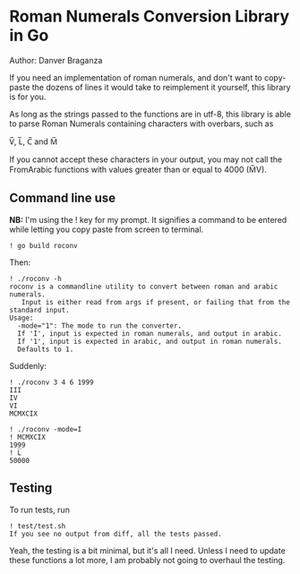 Roman Numerals Conversion Library in Go
=======================================

Author: Danver Braganza

If you need an implementation of roman numerals, and don't want to
copy-paste the dozens of lines it would take to reimplement it
yourself, this library is for you.

As long as the strings passed to the functions are in utf-8, this
library is able to parse Roman Numerals containing characters with
overbars, such as

   V̅, L̅, C̅ and M̅

If you cannot accept these characters in your output, you may not call
the FromArabic functions with values greater than or equal to 4000
(M̅V).

Command line use
----------------

**NB:** I'm using the ! key for my prompt. It signifies a command to be entered while letting you copy paste from screen to terminal.

    ! go build roconv

Then:

    ! ./roconv -h
    roconv is a commandline utility to convert between roman and arabic numerals.
	   Input is either read from args if present, or failing that from the standard input.
    Usage:
      -mode="1": The mode to run the converter.
      If 'I', input is expected in roman numerals, and output in arabic.
      If '1', input is expected in arabic, and output in roman numerals.
      Defaults to 1.

Suddenly:

    ! ./roconv 3 4 6 1999
    III
    IV
    VI
    MCMXCIX

    ! ./roconv -mode=I
    ! MCMXCIX
    1999
    ! L̅
    50000

Testing
-------

To run tests, run

    ! test/test.sh
    If you see no output from diff, all the tests passed.

Yeah, the testing is a bit minimal, but it's all I need. Unless I need
to update these functions a lot more, I am probably not going to
overhaul the testing.


